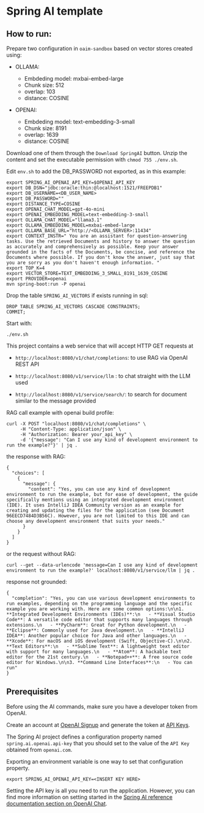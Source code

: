 # Spring AI template

## How to run:
Prepare two configuration in `oaim-sandbox` based on vector stores created using:

* OLLAMA: 
  * Embdeding model: mxbai-embed-large
  * Chunk size: 512
  * overlap: 103
  * distance: COSINE

* OPENAI: 
  * Embdeding model: text-embedding-3-small
  * Chunk size: 8191
  * overlap: 1639
  * distance: COSINE

Download one of them through the `Download SpringAI` button. Unzip the content and set the executable permission with `chmod 755 ./env.sh`.

Edit `env.sh` to add the DB_PASSWORD not exported, as in this example:
```
export SPRING_AI_OPENAI_API_KEY=$OPENAI_API_KEY
export DB_DSN="jdbc:oracle:thin:@localhost:1521/FREEPDB1"
export DB_USERNAME=<DB_USER_NAME>
export DB_PASSWORD=""
export DISTANCE_TYPE=COSINE
export OPENAI_CHAT_MODEL=gpt-4o-mini
export OPENAI_EMBEDDING_MODEL=text-embedding-3-small
export OLLAMA_CHAT_MODEL="llama3.1"
export OLLAMA_EMBEDDING_MODEL=mxbai-embed-large
export OLLAMA_BASE_URL="http://<OLLAMA_SERVER>:11434"
export CONTEXT_INSTR=" You are an assistant for question-answering tasks. Use the retrieved Documents and history to answer the question as accurately and comprehensively as possible. Keep your answer grounded in the facts of the Documents, be concise, and reference the Documents where possible. If you don't know the answer, just say that you are sorry as you don't haven't enough information. "
export TOP_K=4
export VECTOR_STORE=TEXT_EMBEDDING_3_SMALL_8191_1639_COSINE
export PROVIDER=openai
mvn spring-boot:run -P openai
```

Drop the table `SPRING_AI_VECTORS` if exists running in sql:

```
DROP TABLE SPRING_AI_VECTORS CASCADE CONSTRAINTS;
COMMIT;
```

Start with:

```
./env.sh
```

This project contains a web service that will accept HTTP GET requests at

* `http://localhost:8080/v1/chat/completions`: to use RAG via OpenAI REST API 

* `http://localhost:8080/v1/service/llm` : to chat straight with the LLM used
* `http://localhost:8080/v1/service/search/`: to search for document similar to the message provided


RAG call example with openai build profile: 

```
curl -X POST "localhost:8080/v1/chat/completions" \
     -H "Content-Type: application/json" \
     -H "Authorization: Bearer your_api_key" \
     -d '{"message": "Can I use any kind of development environment to run the example?"}' | jq .
```

the response with RAG:

```
{
  "choices": [
    {
      "message": {
        "content": "Yes, you can use any kind of development environment to run the example, but for ease of development, the guide specifically mentions using an integrated development environment (IDE). It uses IntelliJ IDEA Community version as an example for creating and updating the files for the application (see Document 96EECD7484D3B56C). However, you are not limited to this IDE and can choose any development environment that suits your needs."
      }
    }
  ]
}
```

or the request without RAG:
```
curl --get --data-urlencode 'message=Can I use any kind of development environment to run the example?' localhost:8080/v1/service/llm | jq .
```

response not grounded:

```
{
  "completion": "Yes, you can use various development environments to run examples, depending on the programming language and the specific example you are working with. Here are some common options:\n\n1. **Integrated Development Environments (IDEs)**:\n   - **Visual Studio Code**: A versatile code editor that supports many languages through extensions.\n   - **PyCharm**: Great for Python development.\n   - **Eclipse**: Commonly used for Java development.\n   - **IntelliJ IDEA**: Another popular choice for Java and other languages.\n   - **Xcode**: For macOS and iOS development (Swift, Objective-C).\n\n2. **Text Editors**:\n   - **Sublime Text**: A lightweight text editor with support for many languages.\n   - **Atom**: A hackable text editor for the 21st century.\n   - **Notepad++**: A free source code editor for Windows.\n\n3. **Command Line Interfaces**:\n   - You can run"
}
```


## Prerequisites

Before using the AI commands, make sure you have a developer token from OpenAI.

Create an account at [OpenAI Signup](https://platform.openai.com/signup) and generate the token at [API Keys](https://platform.openai.com/account/api-keys).

The Spring AI project defines a configuration property named `spring.ai.openai.api-key` that you should set to the value of the `API Key` obtained from `openai.com`.

Exporting an environment variable is one way to set that configuration property.
```shell
export SPRING_AI_OPENAI_API_KEY=<INSERT KEY HERE>
```

Setting the API key is all you need to run the application.
However, you can find more information on setting started in the [Spring AI reference documentation section on OpenAI Chat](https://docs.spring.io/spring-ai/reference/api/clients/openai-chat.html).

